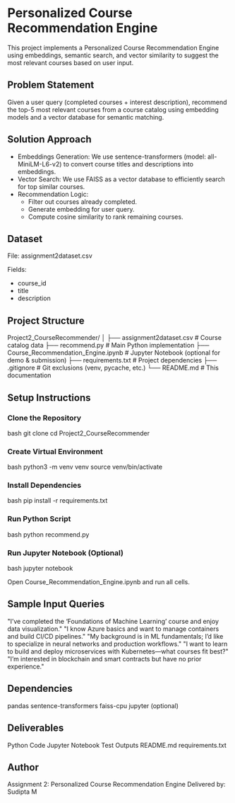 # Personalized Course Recommendation Engine

This project implements a Personalized Course Recommendation Engine using embeddings, semantic search, and vector similarity to suggest the most relevant courses based on user input.



## Problem Statement

Given a user query (completed courses + interest description), recommend the top-5 most relevant courses from a course catalog using embedding models and a vector database for semantic matching.



## Solution Approach

- Embeddings Generation: We use sentence-transformers (model: all-MiniLM-L6-v2) to convert course titles and descriptions into embeddings.
- Vector Search: We use FAISS as a vector database to efficiently search for top similar courses.
- Recommendation Logic: 
  - Filter out courses already completed.
  - Generate embedding for user query.
  - Compute cosine similarity to rank remaining courses.



## Dataset

File: assignment2dataset.csv

Fields:
- course_id
- title
- description



## Project Structure



Project2\_CourseRecommender/
│
├── assignment2dataset.csv         # Course catalog data
├── recommend.py                   # Main Python implementation
├── Course\_Recommendation\_Engine.ipynb  # Jupyter Notebook (optional for demo & submission)
├── requirements.txt               # Project dependencies
├── .gitignore                     # Git exclusions (venv, pycache, etc.)
└── README.md                      # This documentation





## Setup Instructions

###  Clone the Repository

bash
git clone <your-repo-url>
cd Project2_CourseRecommender


###  Create Virtual Environment

bash
python3 -m venv venv
source venv/bin/activate


###  Install Dependencies

bash
pip install -r requirements.txt


###  Run Python Script

bash
python recommend.py


###  Run Jupyter Notebook (Optional)

bash
jupyter notebook


Open Course_Recommendation_Engine.ipynb and run all cells.



## Sample Input Queries

 "I’ve completed the ‘Foundations of Machine Learning’ course and enjoy data visualization."
 "I know Azure basics and want to manage containers and build CI/CD pipelines."
 "My background is in ML fundamentals; I’d like to specialize in neural networks and production workflows."
 "I want to learn to build and deploy microservices with Kubernetes—what courses fit best?"
 "I’m interested in blockchain and smart contracts but have no prior experience."



## Dependencies

 pandas
 sentence-transformers
 faiss-cpu
 jupyter (optional)



## Deliverables

 Python Code
 Jupyter Notebook
 Test Outputs
 README.md
 requirements.txt



## Author

Assignment 2: Personalized Course Recommendation Engine
Delivered by: Sudipta M




